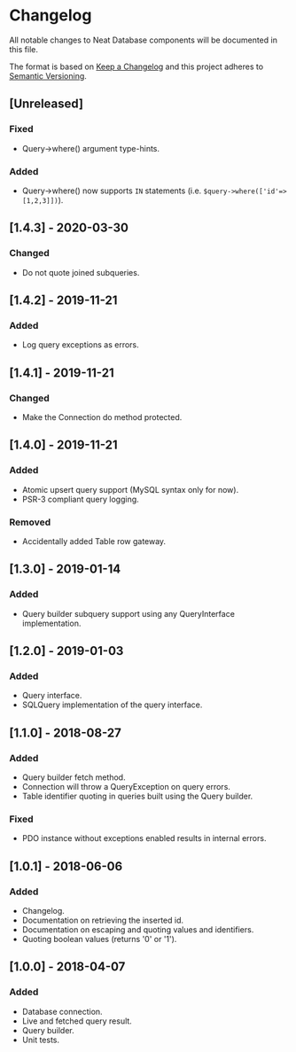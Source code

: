 # Changelog
All notable changes to Neat Database components will be documented in this file.

The format is based on [Keep a Changelog](https://keepachangelog.com/en/1.0.0/)
and this project adheres to [Semantic Versioning](https://semver.org/spec/v2.0.0.html).

## [Unreleased]
### Fixed
- Query->where() argument type-hints.
### Added
- Query->where() now supports `IN` statements (i.e. `$query->where(['id'=>[1,2,3]])`).

## [1.4.3] - 2020-03-30
### Changed
- Do not quote joined subqueries.

## [1.4.2] - 2019-11-21
### Added
- Log query exceptions as errors.

## [1.4.1] - 2019-11-21
### Changed
- Make the Connection do method protected.

## [1.4.0] - 2019-11-21
### Added
- Atomic upsert query support (MySQL syntax only for now).
- PSR-3 compliant query logging.

### Removed
- Accidentally added Table row gateway.

## [1.3.0] - 2019-01-14
### Added
- Query builder subquery support using any QueryInterface implementation.

## [1.2.0] - 2019-01-03
### Added
- Query interface.
- SQLQuery implementation of the query interface.

## [1.1.0] - 2018-08-27
### Added
- Query builder fetch method.
- Connection will throw a QueryException on query errors.
- Table identifier quoting in queries built using the Query builder.

### Fixed
- PDO instance without exceptions enabled results in internal errors.

## [1.0.1] - 2018-06-06
### Added
- Changelog.
- Documentation on retrieving the inserted id.
- Documentation on escaping and quoting values and identifiers.
- Quoting boolean values (returns '0' or '1').

## [1.0.0] - 2018-04-07
### Added
- Database connection.
- Live and fetched query result.
- Query builder.
- Unit tests.
